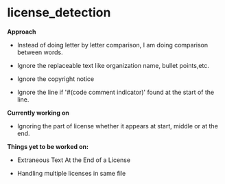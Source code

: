 # license_detection

 **Approach**
 
   * Instead of doing letter by letter comparison, I am doing comparison between words.
 
   * Ignore the replaceable text like organization name, bullet points,etc.
 
   * Ignore the copyright notice 

   * Ignore the line if '#(code comment indicator)' found at the start of the line. 


**Currently working on**

   * Ignoring the part of license whether it appears at start, middle or at the end.


  **Things yet to be worked on:**

   * Extraneous Text At the End of a License

   * Handling multiple licenses in same file
